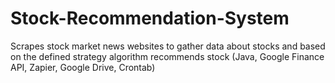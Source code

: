 # Stock-Recommendation-System
Scrapes stock market news websites to gather data about stocks and based on the defined strategy algorithm recommends stock (Java, Google Finance API, Zapier, Google Drive, Crontab)
